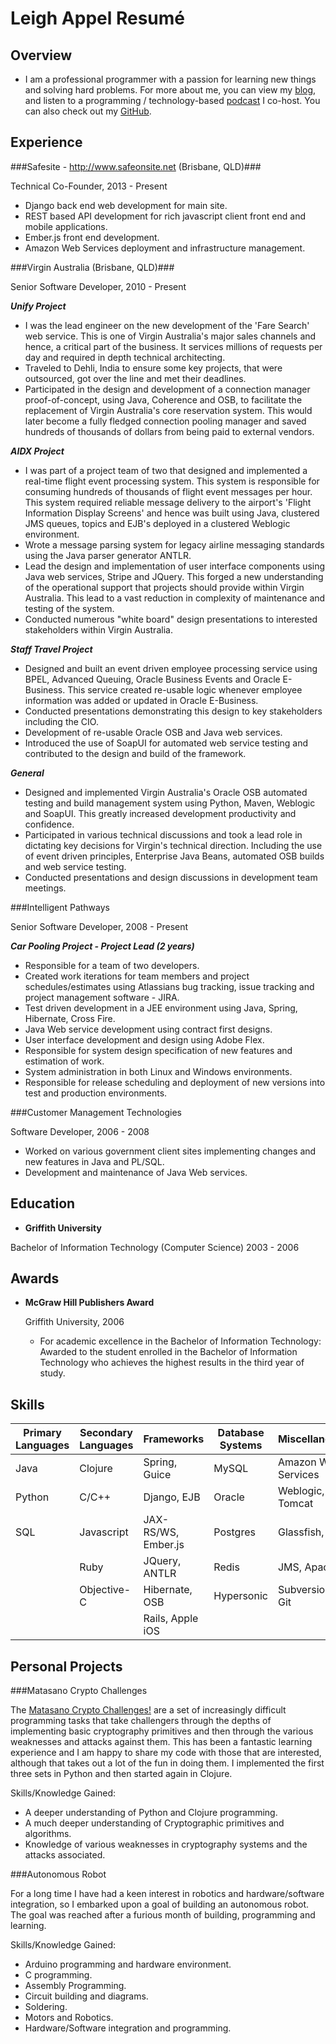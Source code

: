 Leigh Appel Resumé
===============


Overview
---------

* I am a professional programmer with a passion for learning new things and solving hard problems. For more about me, you can view my [blog](http://www.leighappel.com), and listen to a programming / technology-based [podcast](http://www.hackandheckle.com) I co-host. You can also check out my [GitHub](https://github.com/abarax).


Experience
---------------

###Safesite - http://www.safeonsite.net (Brisbane, QLD)###

Technical Co-Founder, 2013 - Present

- Django back end web development for main site.
- REST based API development for rich javascript client front end and mobile applications.
- Ember.js front end development.
- Amazon Web Services deployment and infrastructure management.

###Virgin Australia (Brisbane, QLD)###

Senior Software Developer, 2010 - Present

***Unify Project***

- I was the lead engineer on the new development of the 'Fare Search' web service. This is one of Virgin Australia's major sales channels and hence, a critical part of the business. It services millions of requests per day and required in depth technical architecting.
- Traveled to Dehli, India to ensure some key projects, that were outsourced, got over the line and met their deadlines. 
- Participated in the design and development of a connection manager proof-of-concept, using Java, Coherence and OSB, to facilitate the replacement of Virgin Australia's core reservation system. This would later become a fully fledged connection pooling manager and saved hundreds of thousands of dollars from being paid to external vendors.

***AIDX Project***

- I was part of a project team of two that designed and implemented a real-time flight event processing system. This system is responsible for consuming hundreds of thousands of flight event messages per hour. This system required reliable message delivery to the airport's 'Flight Information Display Screens' and hence was built using Java, clustered JMS queues, topics and EJB's deployed in a clustered Weblogic environment. 
- Wrote a message parsing system for legacy airline messaging standards using the Java parser generator ANTLR.
- Lead the design and implementation of user interface components using Java web services, Stripe and JQuery. This forged a new understanding of the operational support that projects should provide within Virgin Australia. This lead to a vast reduction in complexity of maintenance and testing of the system.
- Conducted numerous "white board" design presentations to interested stakeholders within Virgin Australia.

***Staff Travel Project***

- Designed and built an event driven employee processing service using BPEL, Advanced Queuing, Oracle Business Events and Oracle E-Business. This service created re-usable logic whenever employee information was added or updated in Oracle E-Business.
- Conducted presentations demonstrating this design to key stakeholders including the CIO.
- Development of re-usable Oracle OSB and Java web services.
- Introduced the use of SoapUI for automated web service testing and contributed to the design and build of the framework.


***General***

- Designed and implemented Virgin Australia's Oracle OSB automated testing and build management system using Python, Maven, Weblogic and SoapUI. This greatly increased development productivity and confidence.
- Participated in various technical discussions and took a lead role in dictating key decisions for Virgin's technical direction. Including the use of event driven principles, Enterprise Java Beans, automated OSB builds and web service testing.
- Conducted presentations and design discussions in development team meetings.


###Intelligent Pathways

Senior Software Developer, 2008 - Present

***Car Pooling Project - Project Lead (2 years)***

- Responsible for a team of two developers.
- Created work iterations for team members and project schedules/estimates using Atlassians bug tracking, issue tracking and project management software - JIRA.
- Test driven development in a JEE environment using Java, Spring, Hibernate, Cross Fire.
- Java Web service development using contract first designs.
- User interface development and design using Adobe Flex.
- Responsible for system design specification of new features and estimation of work.
- System administration in both Linux and Windows environments.
- Responsible for release scheduling and deployment of new versions into test and production environments.


###Customer Management Technologies

Software Developer, 2006 - 2008

- Worked on various government client sites implementing changes and new features in Java and PL/SQL.
- Development and maintenance of Java Web services.


Education
---------

*   **Griffith University**

   Bachelor of Information Technology (Computer Science) 2003 - 2006


Awards
---------

*   **McGraw Hill Publishers Award**

	Griffith University, 2006

    -	For academic excellence in the Bachelor of Information Technology: Awarded to the student enrolled in the Bachelor of Information Technology who achieves the highest results in the third year of study.


Skills
------

|  Primary Languages  | Secondary Languages |  Frameworks      | Database Systems | Miscellaneous |
| ------------------- | ------------------- | -----------      | ---------------- | ------------- |
|   Java              | Clojure             | Spring, Guice    | MySQL            | Amazon Web Services |
|   Python            | C/C++               | Django, EJB      | Oracle           | Weblogic, Tomcat    |
|   SQL               | Javascript          | JAX-RS/WS, Ember.js | Postgres         | Glassfish, VIM     |
|                     | Ruby                | JQuery, ANTLR    | Redis            | JMS, Apache         |
|                     | Objective-C         | Hibernate, OSB   | Hypersonic       | Subversion, Git     |
|                     |                     | Rails, Apple iOS  |                  |                     |


Personal Projects
------------------

###Matasano Crypto Challenges

The [Matasano Crypto Challenges!](http://www.matasano.com/articles/crypto-challenges/) are a set of increasingly difficult programming tasks that take challengers through the depths of implementing basic cryptography primitives and then through the various weaknesses and attacks against them.  This has been a fantastic learning experience and I am happy to share my code with those that are interested, although that takes out a lot of the fun in doing them. I implemented the first three sets in Python and then started again in Clojure.

Skills/Knowledge Gained:

- A deeper understanding of Python and Clojure programming.
- A much deeper understanding of Cryptographic primitives and algorithms.
- Knowledge of various weaknesses in cryptography systems and the attacks associated.


###Autonomous Robot
 
For a long time I have had a keen interest in robotics and hardware/software integration, so I embarked upon a goal of building an autonomous robot.
The goal was reached after a furious month of building, programming and learning.
 
Skills/Knowledge Gained:

- Arduino programming and hardware environment.
- C programming.
- Assembly Programming.
- Circuit building and diagrams.
- Soldering.
- Motors and Robotics.
- Hardware/Software integration and programming.
